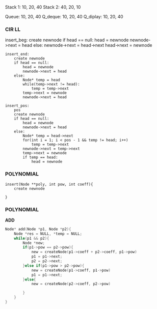 Stack 1: 10, 20, 40
Stack 2: 40, 20, 10

Queue: 10, 20, 40
Q_deque: 10, 20, 40
Q_diplay: 10, 20, 40


### CIR LL

insert_beg:
    create newnode
    if head == null:
        head = newnode
        newnode->next = head
    else:
        newnode->next = head->next
        head->next = newnode

```
insert_end:
    create newnode
    if head == null:
        head = newnode
        newnode->next = head
    else:
        Node* temp = head
        while(temp->next != head):
            temp = temp->next
        temp->next = newnode
        newnode->next = head
```
```
insert_pos:
    pos
    create newnode
    if head == null:
        head = newnode
        newnode->next = head
    else:
        Node* temp = head->next
        for(int i = 1; i < pos - 1 && temp != head; i++)   
            temp = temp->next
        newnode->next = temp->next
        temp->next = newnode
        if temp == head:
            head = newnode    
```


### POLYNOMIAL
```
insert(Node **poly, int pow, int coeff){
    create newnode
    
}
```
### POLYNOMIAL

**ADD**

```c
Node* add(Node *p1, Node *p2){
    Node *res = NULL, *temp = NULL;
    while(p1 && p2){
        Node *new;
        if(p1->pow == p2->pow){
            new = createNode(p1->coeff + p2->coeff, p1->pow)
            p1 = p1->next;
            p2 = p2->next;
        }else if(p1->pow > p2->pow){
            new = createNode(p1->coeff, p1->pow)
            p1 = p1->next;
        }else{
            new = createNode(p2->coeff, p2->pow)

        }
    }
}

```
